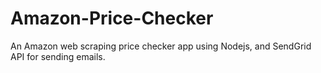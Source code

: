 # Amazon-Price-Checker
An Amazon web scraping price checker app using Nodejs, and SendGrid API for sending emails.
